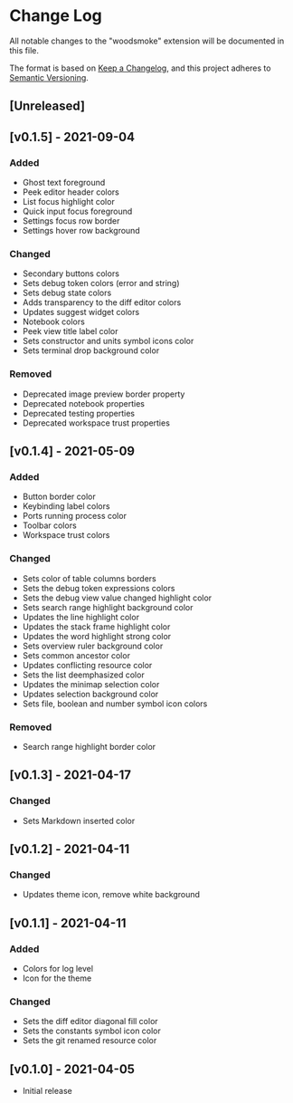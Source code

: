 # Change Log

All notable changes to the "woodsmoke" extension will be documented in this file.

The format is based on [Keep a Changelog](https://keepachangelog.com/en/1.0.0/),
and this project adheres to [Semantic Versioning](https://semver.org/spec/v2.0.0.html).

## [Unreleased]

## [v0.1.5] - 2021-09-04

### Added

- Ghost text foreground
- Peek editor header colors
- List focus highlight color
- Quick input focus foreground
- Settings focus row border
- Settings hover row background

### Changed
- Secondary buttons colors
- Sets debug token colors (error and string)
- Sets debug state colors
- Adds transparency to the diff editor colors
- Updates suggest widget colors
- Notebook colors
- Peek view title label color
- Sets constructor and units symbol icons color
- Sets terminal drop background color

### Removed

- Deprecated image preview border property
- Deprecated notebook properties
- Deprecated testing properties
- Deprecated workspace trust properties

## [v0.1.4] - 2021-05-09

### Added
- Button border color
- Keybinding label colors
- Ports running process color
- Toolbar colors
- Workspace trust colors

### Changed
- Sets color of table columns borders
- Sets the debug token expressions colors
- Sets the debug view value changed highlight color
- Sets search range highlight background color
- Updates the line highlight color
- Updates the stack frame highlight color
- Updates the word highlight strong color
- Sets overview ruler background color
- Sets common ancestor color
- Updates conflicting resource color
- Sets the list deemphasized color
- Updates the minimap selection color
- Updates selection background color
- Sets file, boolean and number symbol icon colors

### Removed
- Search range highlight border color

## [v0.1.3] - 2021-04-17

### Changed
- Sets Markdown inserted color

## [v0.1.2] - 2021-04-11

### Changed
- Updates theme icon, remove white background

## [v0.1.1] - 2021-04-11

### Added
- Colors for log level
- Icon for the theme

### Changed
- Sets the diff editor diagonal fill color
- Sets the constants symbol icon color
- Sets the git renamed resource color

## [v0.1.0] - 2021-04-05

- Initial release
